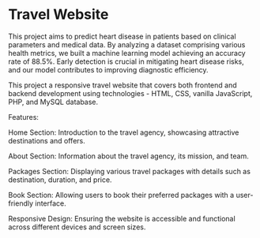 # Travel Website


This project aims to predict heart disease in patients based on clinical parameters and medical data. By analyzing a dataset comprising various health metrics, we built a machine learning model achieving an accuracy rate of 88.5%. Early detection is crucial in mitigating heart disease risks, and our model contributes to improving diagnostic efficiency.

This project a responsive travel website that covers both frontend and backend development using technologies - HTML, CSS, vanilla JavaScript, PHP, and MySQL database.

Features:

Home Section: Introduction to the travel agency, showcasing attractive destinations and offers.

About Section: Information about the travel agency, its mission, and team.

Packages Section: Displaying various travel packages with details such as destination, duration, and price.

Book Section: Allowing users to book their preferred packages with a user-friendly interface.

Responsive Design: Ensuring the website is accessible and functional across different devices and screen sizes.
